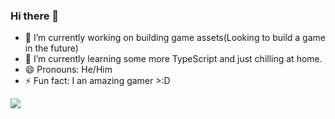### Hi there 👋

- 🔭 I’m currently working on building game assets(Looking to build a game in the future)
- 🌱 I’m currently learning some more TypeScript and just chilling at home.
- 😄 Pronouns: He/Him
- ⚡ Fun fact: I an amazing gamer >:D

![](https://raw.githubusercontent.com/LiamTL/github-stats/master/generated/overview.svg#gh-dark-mode-only)
